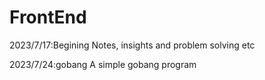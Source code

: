 # FrontEnd
2023/7/17:Begining
  Notes, insights and problem solving etc

2023/7/24:gobang
  A simple gobang program

  
